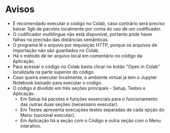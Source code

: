 # Avisos
* É recomendado executar o código no Colab, caso contrário será preciso baixar 3gb de pacotes localmente por conta do uso de um codificador.
* O codificador multilíngue não está disponível, portanto pode haver falhas na precisão das distâncias semânticas.
* O programa lê o arquivo por requisição HTTP, porque os arquivos de importação não são guardados no Colab.
* Há o método de ler arquivo local em comentário no código da Aplicação.
* Para acessar o código no Colab basta clicar no botão "Open in Colab" localizada na parte superior do código.
* Caso queira executar localmente, o ambiente virtual já tem o Jupyter Notebook baixado para executar o código.
* O código é dividido em três seções principais - Setup, Testes e Aplicação.
  * Em Setup há pacotes e funções essenciais para o funcionamento das outras duas seções (necessário executar).
  * Em Testes apresenta execuções testes separadas de cada opção do Menu (opcional executar).
  * Em Aplicação há a seção com o Código e outra seção com o Menu interativo.
